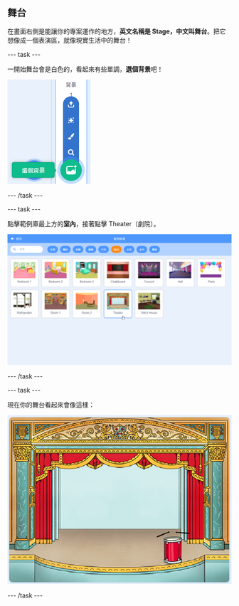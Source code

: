 ## 舞台

在畫面右側是能讓你的專案運作的地方，**英文名稱是 Stage，中文叫舞台**。把它想像成一個表演區，就像現實生活中的舞台！

--- task ---

一開始舞台會是白色的，看起來有些單調，**選個背景**吧！

![截圖](images/band-stage-choose.png)

--- /task ---

--- task ---

點擊範例庫最上方的**室內**，接著點擊 Theater（劇院）。

![截圖](images/band-backdrop.png)

--- /task ---

--- task ---

現在你的舞台看起來會像這樣：

![截圖](images/band-stage.png)

--- /task ---